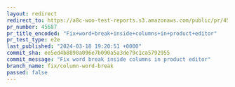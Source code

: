 ```yaml
---
layout: redirect
redirect_to: https://a8c-woo-test-reports.s3.amazonaws.com/public/pr/45687/e2e/index.html
pr_number: 45687
pr_title_encoded: "Fix+word+break+inside+columns+in+product+editor"
pr_test_type: e2e
last_published: "2024-03-18 19:20:51 +0000"
commit_sha: ee5ed4b8890a096e7b090a5a3de79c1ca5792955
commit_message: "Fix word break inside columns in product editor"
branch_name: fix/column-word-break
passed: false
---
```

